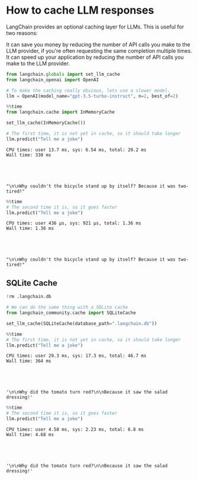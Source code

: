 # How to cache LLM responses

LangChain provides an optional caching layer for LLMs. This is useful for two reasons:

It can save you money by reducing the number of API calls you make to the LLM provider, if you're often requesting the same completion multiple times.
It can speed up your application by reducing the number of API calls you make to the LLM provider.



```python
from langchain.globals import set_llm_cache
from langchain_openai import OpenAI

# To make the caching really obvious, lets use a slower model.
llm = OpenAI(model_name="gpt-3.5-turbo-instruct", n=2, best_of=2)
```


```python
%%time
from langchain.cache import InMemoryCache

set_llm_cache(InMemoryCache())

# The first time, it is not yet in cache, so it should take longer
llm.predict("Tell me a joke")
```

    CPU times: user 13.7 ms, sys: 6.54 ms, total: 20.2 ms
    Wall time: 330 ms





    "\n\nWhy couldn't the bicycle stand up by itself? Because it was two-tired!"




```python
%%time
# The second time it is, so it goes faster
llm.predict("Tell me a joke")
```

    CPU times: user 436 µs, sys: 921 µs, total: 1.36 ms
    Wall time: 1.36 ms





    "\n\nWhy couldn't the bicycle stand up by itself? Because it was two-tired!"



## SQLite Cache


```python
!rm .langchain.db
```


```python
# We can do the same thing with a SQLite cache
from langchain_community.cache import SQLiteCache

set_llm_cache(SQLiteCache(database_path=".langchain.db"))
```


```python
%%time
# The first time, it is not yet in cache, so it should take longer
llm.predict("Tell me a joke")
```

    CPU times: user 29.3 ms, sys: 17.3 ms, total: 46.7 ms
    Wall time: 364 ms





    '\n\nWhy did the tomato turn red?\n\nBecause it saw the salad dressing!'




```python
%%time
# The second time it is, so it goes faster
llm.predict("Tell me a joke")
```

    CPU times: user 4.58 ms, sys: 2.23 ms, total: 6.8 ms
    Wall time: 4.68 ms





    '\n\nWhy did the tomato turn red?\n\nBecause it saw the salad dressing!'




```python

```
